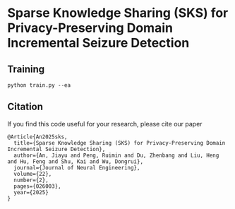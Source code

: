 # Sparse Knowledge Sharing (SKS) for Privacy-Preserving Domain Incremental Seizure Detection

## Training
```
python train.py --ea
```

## Citation
If you find this code useful for your research, please cite our paper
```
@Article{An2025sks,
  title={Sparse Knowledge Sharing (SKS) for Privacy-Preserving Domain Incremental Seizure Detection},
  author={An, Jiayu and Peng, Ruimin and Du, Zhenbang and Liu, Heng and Hu, Feng and Shu, Kai and Wu, Dongrui},
  journal={Journal of Neural Engineering},
  volume={22},
  number={2},
  pages={026003},
  year={2025}
}
```
